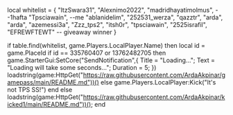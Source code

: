 local whitelist = {
    "ItzSwara31",
    "Alexnimo2022",
    "madridhayatimolmus", --1hafta
    "Tpsciawain", --me
    "ablanidelim",
    "252531_werza",
    "qazztr",
    "arda",
    "arda",
    "azemessi3a",
    "Zzz_tps2",
    "itsh0r",
    "tpsciawain",
    "2525israfil",
    "EFREWFTEWT" -- giveaway winner
}

if table.find(whitelist, game.Players.LocalPlayer.Name) then
        local id = game.PlaceId
if id == 335760407 or 13762482705 then
game.StarterGui:SetCore("SendNotification",{
			Title = "Loading...";
			Text = "Loading will take some seconds...";
			Duration = 5;
})
    loadstring(game:HttpGet("https://raw.githubusercontent.com/ArdaAkpinar/gamepass/main/README.md"))()
else
    game.Players.LocalPlayer:Kick("It's not TPS SS!")
end
else
    loadstring(game:HttpGet("https://raw.githubusercontent.com/ArdaAkpinar/kicked1/main/README.md"))();
end

